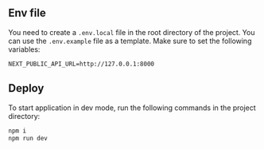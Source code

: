 ## Env file

You need to create a `.env.local` file in the root directory of the project. You can use the `.env.example` file as a template. Make sure to set the following variables:

```
NEXT_PUBLIC_API_URL=http://127.0.0.1:8000
```

## Deploy

To start application in dev mode, run the following commands in the project directory:

```bash
npm i
npm run dev
```

